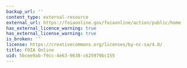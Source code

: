 ```yaml
---
backup_url: ''
content_type: external-resource
external_url: https://foiaonline.gov/foiaonline/action/public/home
has_external_licence_warning: true
has_external_license_warning: true
is_broken: ''
license: https://creativecommons.org/licenses/by-nc-sa/4.0/
title: FOIA Online
uid: 5bcee9ab-f9cc-4e63-9638-c625979bc155
---
```

